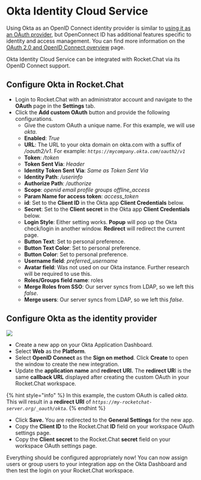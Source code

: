# Okta Identity Cloud Service

Using Okta as an OpenID Connect identity provider is similar to [using it as an OAuth provider](https://docs.rocket.chat/use-rocket.chat/workspace-administration/settings/oauth/other-oauth-setup#okta-oauth), but OpenConnect ID has additional features specific to identity and access management. You can find more information on the [OAuth 2.0 and OpenID Connect overview](https://developer.okta.com/docs/concepts/oauth-openid/) page.

Okta Identity Cloud Service can be integrated with Rocket.Chat via its OpenID Connect support.

## Configure Okta in Rocket.Chat

* Login to Rocket.Chat with an administrator account and navigate to the **OAuth** page in the **Settings** tab.
* Click the **Add custom OAuth** button and provide the following configurations.
  * Give the custom OAuth a unique name. For this example, we will use _okta_.
  * **Enabled**: _True_
  * **URL**: The URL to your okta domain on okta.com with a suffix of _/oauth2/v1_. For example: _`https://mycompany.okta.com/oauth2/v1`_
  * **Token**: _/token_
  * **Token Sent Via**: _Header_
  * **Identity Token Sent Via**: _Same as Token Sent Via_
  * **Identity Path**: _/userinfo_
  * **Authorize Path**: _/authorize_
  * **Scope**: _openid email profile groups offline\_access_
  * **Param Name for access token**: _access\_token_
  * **id**: Set to the **Client ID** in the Okta app **Client Credentials** below.
  * **Secret**: Set to the **Client secret** in the Okta app **Client Credentials** below.
  * **Login Style**: Either setting works. **Popup** will pop up the Okta check/login in another window. **Redirect** will redirect the current page.
  * **Button Text**: Set to personal preference.
  * **Button Text Color**: Set to personal preference.
  * **Button Color**: Set to personal preference.
  * **Username field**: _preferred\_username_
  * **Avatar field**: Was not used on our Okta instance. Further research will be required to use this.
  * **Roles/Groups field name**: roles
  * **Merge Roles from SSO**: Our server syncs from LDAP, so we left this _false_.
  * **Merge users**: Our server syncs from LDAP, so we left this _false_.

## Configure Okta as the identity provider

![](../../../../.gitbook/assets/AddApp.png)

* Create a new app on your Okta Application Dashboard.
* Select **Web** as the **Platform**.
* Select **OpenID Connect** as the **Sign on method**. Click **Create** to open the window to create the new integration.
* Update the **application name** and **redirect URI.** The **redirect UR**I is the same **callback URL** displayed after creating the custom OAuth in your Rocket.Chat workspace.

{% hint style="info" %}
In this example, the custom OAuth is called _okta_. This will result in a **redirect URI** of _`https://my-rocketchat-server.org/_oauth/okta`_.
{% endhint %}

* Click **Save.** You are redirected to the **General Settings** for the new app.
* Copy the **Client ID** to the Rocket.Chat **ID** field on your workspace OAuth settings page.
* Copy the **Client secret** to the Rocket.Chat **secret** field on your workspace OAuth settings page.

Everything should be configured appropriately now! You can now assign users or group users to your integration app on the Okta Dashboard and then test the login on your Rocket.Chat workspace.
